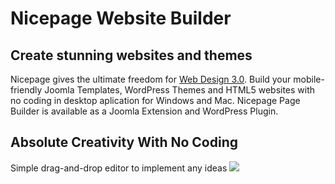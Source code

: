 # Nicepage Website Builder

## Create stunning websites and themes
Nicepage gives the ultimate freedom for <a href="https://nicepage.com/blog/detail/22994/web-design-3-0-when-your-web-design-really-matters">Web Design 3.0</a>.
Build your mobile-friendly Joomla Templates, WordPress Themes and HTML5 websites with no coding in desktop aplication for Windows and Mac.
Nicepage Page Builder is available as a Joomla Extension and WordPress Plugin.

## Absolute Creativity With No Coding
Simple drag-and-drop editor to implement any ideas
<a href="https://nicepage.com/"><img src="https://images03.nicepage.com/a122014e1e8cdf24af08f98c/7721fee501a75153b1afe4ae/editor.gif"></a>
